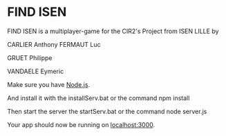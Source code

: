 # FIND ISEN

FIND ISEN is a multiplayer-game for the CIR2's Project from ISEN LILLE by

  CARLIER Anthony
  FERMAUT Luc
  
  GRUET Philippe
  
  VANDAELE Eymeric
  

Make sure you have [Node.js](http://nodejs.org/).

And install it with the installServ.bat or the command  npm install

Then start the server the startServ.bat or the command  node server.js

Your app should now be running on [localhost:3000](http://localhost:53000/).

